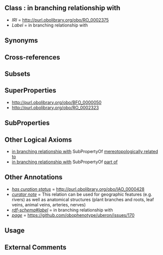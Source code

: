 
## Class : in branching relationship with

 * *IRI* = http://purl.obolibrary.org/obo/RO_0002375
 * *Label* = in branching relationship with

## Synonyms


## Cross-references


## Subsets


## SuperProperties

 * <http://purl.obolibrary.org/obo/BFO_0000050>
 * <http://purl.obolibrary.org/obo/RO_0002323>

## SubProperties


## Other Logical Axioms

 * [in branching relationship with](../../RO/75/RO_0002375.md) SubPropertyOf [mereotopologically related to](../../RO/23/RO_0002323.md)
 * [in branching relationship with](../../RO/75/RO_0002375.md) SubPropertyOf [part of](../../BFO/50/BFO_0000050.md)

## Other Annotations

 * *[has curation status](../../IAO/14/IAO_0000114.md)* = http://purl.obolibrary.org/obo/IAO_0000428
 * *[curator note](../../IAO/32/IAO_0000232.md)* = This relation can be used for geographic features (e.g. rivers) as well as anatomical structures (plant branches and roots, leaf veins, animal veins, arteries, nerves)
 * *[rdf-schema#label](../../el/rdf-schema#label.md)* = in branching relationship with
 * *[page](../../ge/page.md)* = https://github.com/obophenotype/uberon/issues/170

## Usage


## External Comments

